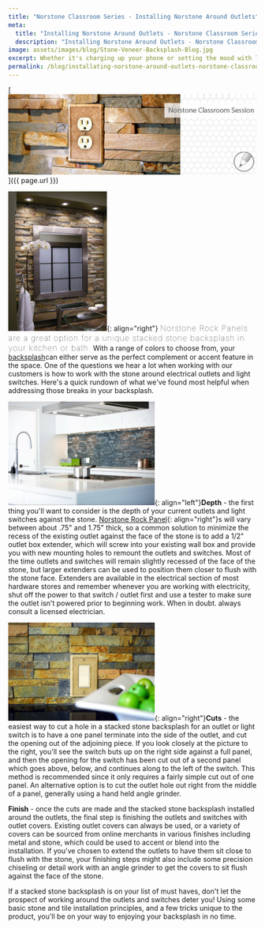 ```yaml
---
title: "Norstone Classroom Series - Installing Norstone Around Outlets"
meta:
  title: "Installing Norstone Around Outlets - Norstone Classroom Series"
  description: "Installing Norstone Around Outlets - Norstone Classroom Series"
image: assets/images/blog/Stone-Veneer-Backsplash-Blog.jpg
excerpt: Whether it's charging up your phone or setting the mood with lighting, outlets and switches are a necessary and important part of many kitchen and bath backsplashes. However, when it comes time to renovate, figuring out how to work your new surface material around them might be more than you bargained for! This week's article is a great tutorial on how to work around outlets when installing a stacked stone backsplash and many of the lessons can be applied to other similar surfaces as well.
permalink: /blog/installating-norstone-around-outlets-norstone-classroom-series/
---
```


[![Stone veneer backsplash blog](/assets/images/blog/Stone-Veneer-Backsplash-Blog.jpg)]({{ page.url }})

![Stacked stone backsplash bathroom](/assets/images/blog/Stacked-Stone-Backsplash-Bathroom.jpg){: align="right"} <span style="font-size:16px;font-weight:lighter;letter-spacing:1px">Norstone Rock Panels are a great option for a unique stacked stone backsplash in your kitchen or bath.</span> With a range of colors to choose from, your [backsplash](/gallery/application/backsplash/)can either serve as the perfect complement or accent feature in the space. One of the questions we hear a lot when working with our customers is how to work with the stone around electrical outlets and light switches. Here's a quick rundown of what we've found most helpful when addressing those breaks in your backsplash.

![Modern stacked stone backsplash](/assets/images/blog/Modern-Stacked-Stone-Backsplash.jpg){: align="left"}**Depth** - the first thing you'll want to consider is the depth of your current outlets and light switches against the stone. [Norstone Rock Panel](/products/stacked-stone-cladding/){: align="right"}s will vary between about .75" and 1.75" thick, so a common solution to minimize the recess of the existing outlet against the face of the stone is to add a 1/2" outlet box extender, which will screw into your existing wall box and provide you with new mounting holes to remount the outlets and switches. Most of the time outlets and switches will remain slightly recessed of the face of the stone, but larger extenders can be used to position them closer to flush with the stone face. Extenders are available in the electrical section of most hardware stores and remember whenever you are working with electricity, shut off the power to that switch / outlet first and use a tester to make sure the outlet isn't powered prior to beginning work. When in doubt. always consult a licensed electrician.

![Stacked stone backsplash outlet detail](/assets/images/blog/Stacked-Stone-Backsplash-Outlet-Detail.jpg){: align="right"}**Cuts** - the easiest way to cut a hole in a stacked stone backsplash for an outlet or light switch is to have a one panel terminate into the side of the outlet, and cut the opening out of the adjoining piece. If you look closely at the picture to the right, you'll see the switch buts up on the right side against a full panel, and then the opening for the switch has been cut out of a second panel which goes above, below, and continues along to the left of the switch. This method is recommended since it only requires a fairly simple cut out of one panel. An alternative option is to cut the outlet hole out right from the middle of a panel, generally using a hand held angle grinder.

**Finish** - once the cuts are made and the stacked stone backsplash installed around the outlets, the final step is finishing the outlets and switches with outlet covers. Existing outlet covers can always be used, or a variety of covers can be sourced from online merchants in various finishes including metal and stone, which could be used to accent or blend into the installation. If you've chosen to extend the outlets to have them sit close to flush with the stone, your finishing steps might also include some precision chiseling or detail work with an angle grinder to get the covers to sit flush against the face of the stone.

If a stacked stone backsplash is on your list of must haves, don't let the prospect of working around the outlets and switches deter you! Using some basic stone and tile installation principles, and a few tricks unique to the product, you'll be on your way to enjoying your backsplash in no time.
